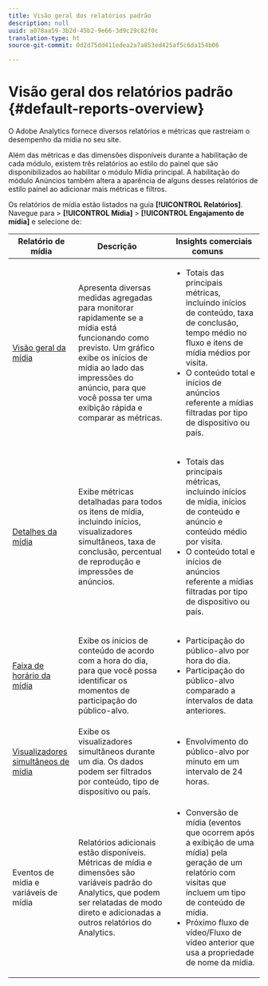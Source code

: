 ```yaml
---
title: Visão geral dos relatórios padrão
description: null
uuid: a078aa59-3b2d-45b2-9e66-3d9c29c82f0c
translation-type: ht
source-git-commit: 0d2d75dd411edea2a7a853ed425af5c6da154b06

---
```



# Visão geral dos relatórios padrão {#default-reports-overview}

O Adobe Analytics fornece diversos relatórios e métricas que rastreiam o desempenho da mídia no seu site.

Além das métricas e das dimensões disponíveis durante a habilitação de cada módulo, existem três relatórios ao estilo do painel que são disponibilizados ao habilitar o módulo Mídia principal. A habilitação do módulo Anúncios também altera a aparência de alguns desses relatórios de estilo painel ao adicionar mais métricas e filtros.

Os relatórios de mídia estão listados na guia **[!UICONTROL Relatórios]**. Navegue para &gt; **[!UICONTROL Mídia]** &gt; **[!UICONTROL Engajamento de mídia]** e selecione de:

| Relatório de mídia | Descrição     | Insights comerciais comuns       |
| --- | --- | --- |
| [Visão geral da mídia ](media-reports-overview.md) | Apresenta diversas medidas agregadas para monitorar rapidamente se a mídia está funcionando como previsto. Um gráfico exibe os inícios de mídia ao lado das impressões do anúncio, para que você possa ter uma exibição rápida e comparar as métricas. | <ul> <li>Totais das principais métricas, incluindo inícios de conteúdo, taxa de conclusão, tempo médio no fluxo e itens de mídia médios por visita.  </li> <li>O conteúdo total e inícios de anúncios referente a mídias filtradas por tipo de dispositivo ou país.  </li> </ul> |
| [Detalhes da mídia ](media-reports-detail.md) | Exibe métricas detalhadas para todos os itens de mídia, incluindo inícios, visualizadores simultâneos, taxa de conclusão, percentual de reprodução e impressões de anúncios. | <ul> <li>Totais das principais métricas, incluindo inícios de mídia, inícios de conteúdo e anúncio e conteúdo médio por visita.  </li> <li>O conteúdo total e inícios de anúncios referente a mídias filtradas por tipo de dispositivo ou país.  </li> </ul> |
| [Faixa de horário da mídia ](media-reports-daypart.md) | Exibe os inícios de conteúdo de acordo com a hora do dia, para que você possa identificar os momentos de participação do público-alvo. | <ul> <li>Participação do público-alvo por hora do dia.  </li> <li>Participação do público-alvo comparado a intervalos de data anteriores.  </li> </ul> |
| [Visualizadores simultâneos de mídia ](media-concurrent-viewers.md) | Exibe os visualizadores simultâneos durante um dia. Os dados podem ser filtrados por conteúdo, tipo de dispositivo ou país. | <ul> <li>Envolvimento do público-alvo por minuto em um intervalo de 24 horas.  </li> </ul> |
| Eventos de mídia e variáveis de mídia | Relatórios adicionais estão disponíveis. Métricas de mídia e dimensões são variáveis padrão do Analytics, que podem ser relatadas de modo direto e adicionadas a outros relatórios do Analytics. | <ul> <li>Conversão de mídia (eventos que ocorrem após a exibição de uma mídia) pela geração de um relatório com visitas que incluem um tipo de conteúdo de mídia.  </li> <li>Próximo fluxo de vídeo/Fluxo de vídeo anterior que usa a propriedade de nome da mídia.  </li> </ul> |
